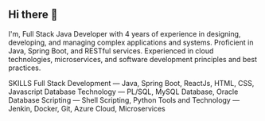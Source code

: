 ## Hi there 👋


<!--
**sonu-kushwaha-dev/sonu-kushwaha-dev** is a ✨ _special_ ✨ repository because its `README.md` (this file) appears on your GitHub profile.

Here are some ideas to get you started:

- 🔭 I’m currently working on ...
- 🌱 I’m currently learning ...
- 👯 I’m looking to collaborate on ...
- 🤔 I’m looking for help with ...
- 💬 Ask me about ...
- 📫 How to reach me: ...
- 😄 Pronouns: ...
- ⚡ Fun fact: ...
-->
I'm,
Full Stack Java Developer with 4 years of experience in designing, developing, and managing complex applications and 
systems. Proficient in Java, Spring Boot, and RESTful services. Experienced in cloud technologies, microservices, and 
software development principles and best practices.

SKILLS
Full Stack Development — Java, Spring Boot, ReactJs, HTML, CSS, Javascript
Database Technology — PL/SQL, MySQL Database, Oracle Database
Scripting — Shell Scripting, Python
Tools and Technology — Jenkin, Docker, Git, Azure Cloud, Microservices
